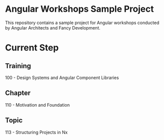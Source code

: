 # Angular Workshops Sample Project

This repository contains a sample project for Angular workshops conducted by Angular Architects and Fancy Development.

# Current Step

## Training
100 - Design Systems and Angular Component Libraries

## Chapter
110 - Motivation and Foundation

## Topic
113 - Structuring Projects in Nx

